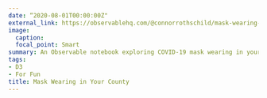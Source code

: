 ```yaml
---
date: “2020-08-01T00:00:00Z"
external_link: https://observablehq.com/@connorrothschild/mask-wearing-in-your-county
image:
  caption: 
  focal_point: Smart
summary: An Observable notebook exploring COVID-19 mask wearing in your county, featuring a cool bivariate choropleth.
tags:
- D3
- For Fun
title: Mask Wearing in Your County
---
```

